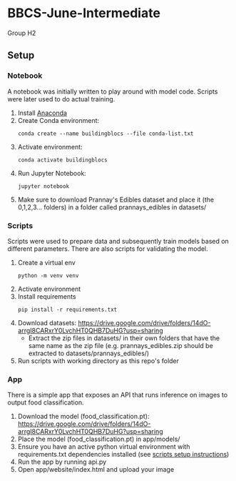 # BBCS-June-Intermediate
Group H2

## Setup

### Notebook

A notebook was initially written to play around with model code. Scripts were later used to do actual training.

1. Install [Anaconda](https://docs.anaconda.com/free/anaconda/install/)
1. Create Conda environment:
    ```
    conda create --name buildingblocs --file conda-list.txt
    ```
1. Activate environment:
    ```
    conda activate buildingblocs
    ```
1. Run Jupyter Notebook:
    ```
    jupyter notebook
    ```
1. Make sure to download Prannay's Edibles dataset and place it (the 0,1,2,3... folders) in a folder called prannays_edibles in datasets/

### Scripts

Scripts were used to prepare data and subsequently train models based on different parameters. There are also scripts for validating the model.

1. Create a virtual env
    ```
    python -m venv venv
    ```
1. Activate environment
1. Install requirements
    ```
    pip install -r requirements.txt
    ```
1. Download datasets: https://drive.google.com/drive/folders/14dO-arrgI8CARxrY0LvchHT0QHB7DuHG?usp=sharing
    - Extract the zip files in datasets/ in their own folders that have the same name as the zip file (e.g. prannays_edibles.zip should be extracted to datasets/prannays_edibles/)
1. Run scripts with working directory as this repo's folder

### App

There is a simple app that exposes an API that runs inference on images to output food classification.

1. Download the model (food_classification.pt): https://drive.google.com/drive/folders/14dO-arrgI8CARxrY0LvchHT0QHB7DuHG?usp=sharing
1. Place the model (food_classification.pt) in app/models/
1. Ensure you have an active python virtual environment with requirements.txt dependencies installed (see [scripts setup instructions](#scripts))
1. Run the app by running api.py
1. Open app/website/index.html and upload your image
